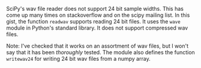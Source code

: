 SciPy's wav file reader does not support 24 bit sample widths. This has come up
many times on stackoverflow and on the scipy mailing list. In this gist, the
function `readwav` supports reading 24 bit files. It uses the `wave` module in
Python's standard library. It does not support compressed wav files.

Note: I've checked that it works on an assortment of wav files, but I won't say
that it has been *thoroughly* tested.  The module also defines the function
`writewav24` for writing 24 bit wav files from a numpy array.
